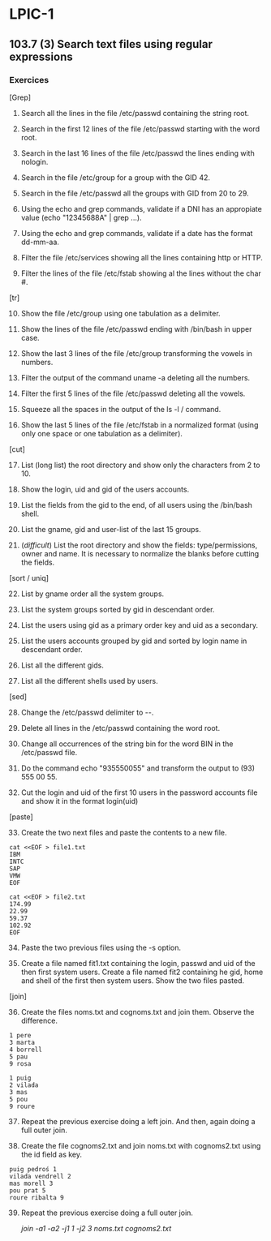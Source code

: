 # LPIC-1


## 103.7 (3) Search text files using regular expressions


### Exercices


[Grep]

 1. Search all the lines in the file /etc/passwd containing the string root.

 2. Search in the first 12 lines of the file /etc/passwd starting with the word root.

 3. Search in the last 16 lines of the file /etc/passwd the lines ending with nologin. 

 4. Search in the file /etc/group for a group with the GID 42.

 5. Search in the file /etc/passwd all the groups with GID from 20 to 29.

 6. Using the echo and grep commands, validate if a DNI has an appropiate value (echo "12345688A" | grep ...).

 7. Using the echo and grep commands, validate if a date has the format dd-mm-aa.

 8. Filter the file /etc/services showing all the lines containing http or HTTP.

 9. Filter the lines of the file /etc/fstab showing al the lines without the char #.


[tr]


 10. Show the file /etc/group using one tabulation as a delimiter.

 11. Show the lines of the file /etc/passwd ending with /bin/bash in upper case.

 12. Show the last 3 lines of the file /etc/group transforming the vowels in numbers.

 13. Filter the output of the command uname -a deleting all the numbers.

 14. Filter the first 5 lines of the file /etc/passwd deleting all the vowels.

 15. Squeeze all the spaces in the output of the ls -l / command.

 16. Show the last  5 lines of the file /etc/fstab in a normalized format (using only one space or one
     tabulation as a delimiter).


[cut]

 17. List (long list) the root directory and show only the characters from 2 to 10.

 18. Show the login, uid and gid of the users accounts.

 19. List the fields from the gid to the end, of all users using the /bin/bash shell.

 20.  List the gname, gid and user-list of the last 15 groups.

 21. (*difficult*) List the root directory and show the fields: type/permissions, owner and name.
     It is necessary to normalize the blanks before cutting the fields.


[sort / uniq]

 22. List by gname order all the system groups.

 23. List the system groups sorted by gid in descendant order.

 24. List the users using gid as a primary order key and uid as a secondary.

 25. List the users accounts grouped by gid and sorted by login name in descendant order.

 26. List all the different gids. 

 27. List all the different shells used by users.


[sed]


  28. Change the /etc/passwd delimiter to --.

  29. Delete all lines in the /etc/passwd containing the word root.

  30. Change all occurrences of the string bin for the word  BIN in the /etc/passwd file.

  31. Do the command echo "935550055" and transform the output to (93) 555 00 55.

  32. Cut the login and uid of the first 10 users in the password accounts file and show it 
      in the format login(uid)


[paste]

  33.  Create the two next files and paste the contents to a new file.
```
cat <<EOF > file1.txt
IBM
INTC
SAP
VMW
EOF
```
```
cat <<EOF > file2.txt
174.99
22.99
59.37
102.92
EOF
```

  34. Paste the two previous files using the -s option.

  35. Create a file named fit1.txt containing the login, passwd and uid of the then first system users. Create a file named fit2 containing he gid, home and shell of the first then system users. Show the two files pasted.


[join]


  36. Create the files noms.txt and cognoms.txt and join them. Observe the difference.
```
1 pere
3 marta
4 borrell
5 pau
9 rosa
```
```
1 puig
2 vilada
3 mas
5 pou
9 roure
```

  37. Repeat the previous exercise doing a  left join. And then, again doing a full outer join.

  38. Create the file cognoms2.txt and join noms.txt with cognoms2.txt using the id field as key.
```
puig pedroś 1
vilada vendrell 2
mas morell 3
pou prat 5
roure ribalta 9
```

  39. Repeat the previous exercise doing a full outer join.

      *join -a1 -a2  -j1 1 -j2 3 noms.txt cognoms2.txt*







